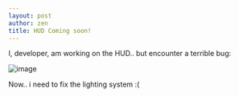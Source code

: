 ```yaml
---
layout: post
author: zen
title: HUD Coming soon!
---
```

I, developer, am working on the HUD.. but encounter a terrible bug:


![image](/Cubyz/assets/images/blog/2018-09-07-hud1.png)


Now.. i need to fix the lighting system :(
